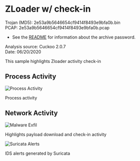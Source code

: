 # ZLoader w/ check-in

Trojan (MD5): 2e53a9b5646654cf9414f8493e9bfa0b.bin  
PCAP: 2e53a9b5646654cf9414f8493e9bfa0b.pcap  

* See the [README](https://github.com/jstrosch/malware-samples) for information about the archive password.  

Analysis source: Cuckoo 2.0.7  
Date: 06/20/2020 

This sample highlights Zloader activity check-in 

## Process Activity

![Process Activity](https://user-images.githubusercontent.com/1920756/90820091-79b5a100-e2f6-11ea-941d-edd9cf86b336.png)  

Process activity

## Network Activity

![Malware Exfil](https://user-images.githubusercontent.com/1920756/90820097-7ae6ce00-e2f6-11ea-9d49-b00803b0a107.png)    

Highlights payload download and check-in activity

![Suricata Alerts](https://user-images.githubusercontent.com/1920756/90820102-7cb09180-e2f6-11ea-80bb-720d0a4ba67e.png)

IDS alerts generated by Suricata